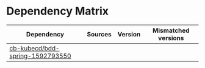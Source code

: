 # Dependency Matrix

Dependency | Sources | Version | Mismatched versions
---------- | ------- | ------- | -------------------
[cb-kubecd/bdd-spring-1592793550](https://github.com/cb-kubecd/bdd-spring-1592793550.git) |  | []() | 
